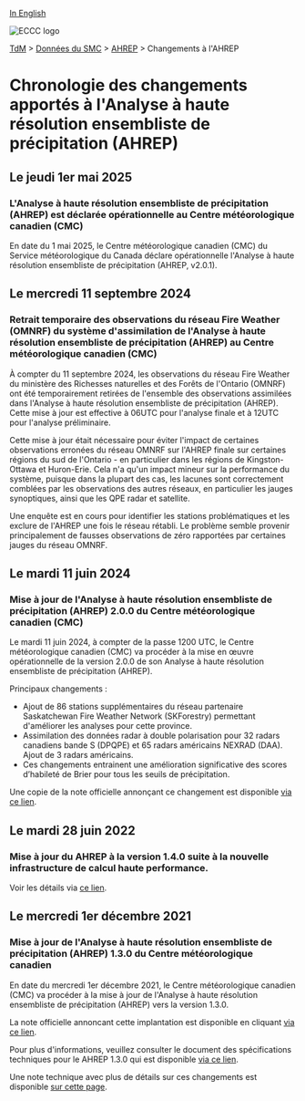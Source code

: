 [In English](changelog_hrepa_en.md)

![ECCC logo](../../img_eccc-logo.png)

[TdM](../../readme_fr.md) > [Données du SMC](../readme_fr.md) > [AHREP](readme_hrepa_fr.md) > Changements à l'AHREP

# Chronologie des changements apportés à l'Analyse à haute résolution ensembliste de précipitation (AHREP)

## Le jeudi 1er mai 2025

### L'Analyse à haute résolution ensembliste de précipitation (AHREP) est déclarée opérationnelle au Centre météorologique canadien (CMC)

En date du 1 mai 2025, le Centre météorologique canadien (CMC) du Service météorologique du Canada déclare opérationnelle l'Analyse à haute résolution ensembliste de précipitation (AHREP, v2.0.1).

## Le mercredi 11 septembre 2024

### Retrait temporaire des observations du réseau Fire Weather (OMNRF) du système d'assimilation de l'Analyse à haute résolution ensembliste de précipitation (AHREP) au Centre météorologique canadien (CMC)

À compter du 11 septembre 2024, les observations du réseau Fire Weather du ministère des Richesses naturelles et des Forêts de l'Ontario (OMNRF) ont été temporairement retirées de l'ensemble des observations assimilées dans l'Analyse à haute résolution ensembliste de précipitation (AHREP). Cette mise à jour est effective à 06UTC pour l'analyse finale et à 12UTC pour l'analyse préliminaire.

Cette mise à jour était nécessaire pour éviter l'impact de certaines observations erronées du réseau OMNRF sur l'AHREP finale sur certaines régions du sud de l'Ontario - en particulier dans les régions de Kingston-Ottawa et Huron-Erie. Cela n'a qu'un impact mineur sur la performance du système, puisque dans la plupart des cas, les lacunes sont correctement comblées par les observations des autres réseaux, en particulier les jauges synoptiques, ainsi que les QPE radar et satellite.

Une enquête est en cours pour identifier les stations problématiques et les exclure de l'AHREP une fois le réseau rétabli. Le problème semble provenir principalement de fausses observations de zéro rapportées par certaines jauges du réseau OMNRF.

## Le mardi 11 juin 2024

### Mise à jour de l'Analyse à haute résolution ensembliste de précipitation (AHREP) 2.0.0 du Centre météorologique canadien (CMC)

Le mardi 11 juin 2024, à compter de la passe 1200 UTC, le Centre météorologique canadien (CMC) va procéder à la mise en œuvre opérationnelle de la version 2.0.0 de son Analyse à haute résolution ensembliste de précipitation (AHREP).

Principaux changements :

* Ajout de 86 stations supplémentaires du réseau partenaire Saskatchewan Fire Weather Network (SKForestry) permettant d'améliorer les analyses pour cette province.
* Assimilation des données radar à double polarisation pour 32 radars canadiens bande S (DPQPE) et 65 radars américains NEXRAD (DAA). Ajout de 3 radars américains.
* Ces changements entrainent une amélioration significative des scores d’habileté de Brier pour tous les seuils de précipitation.

Une copie de la note officielle annonçant ce changement est disponible [via ce lien](https://dd.meteo.gc.ca/doc/genots/2024/06/10/NOCN03_CWAO_101857___46443).

## Le mardi 28 juin 2022

### Mise à jour du AHREP à la version 1.4.0 suite à la nouvelle infrastructure de calcul haute performance. 

Voir les détails via [ce lien](../changelog_multisystems_fr.md).

## Le mercredi 1er décembre 2021

### Mise à jour de l'Analyse à haute résolution ensembliste de précipitation (AHREP) 1.3.0 du Centre météorologique canadien

En date du mercredi 1er décembre 2021, le Centre météorologique canadien (CMC) va procéder à la mise à jour de l'Analyse à haute résolution ensembliste de précipitation (AHREP) vers la version 1.3.0.


La note officielle annoncant cette implantation est disponible en cliquant [via ce lien](https://dd.meteo.gc.ca/doc/genots/2021/11/26/NOCN03_CWAO_262118___50159).

Pour plus d'informations, veuillez consulter le document des spécifications techniques pour le AHREP 1.3.0 qui est disponible [via ce lien](https://collaboration.cmc.ec.gc.ca/cmc/CMOI/product_guide/docs/tech_specifications/tech_specifications_HREPA_1.3.0_f.pdf).

Une note technique avec plus de détails sur ces changements est disponible [sur cette page](https://collaboration.cmc.ec.gc.ca/cmc/CMOI/product_guide/docs/tech_notes/technote_capa_hrepa-130_f.pdf).



